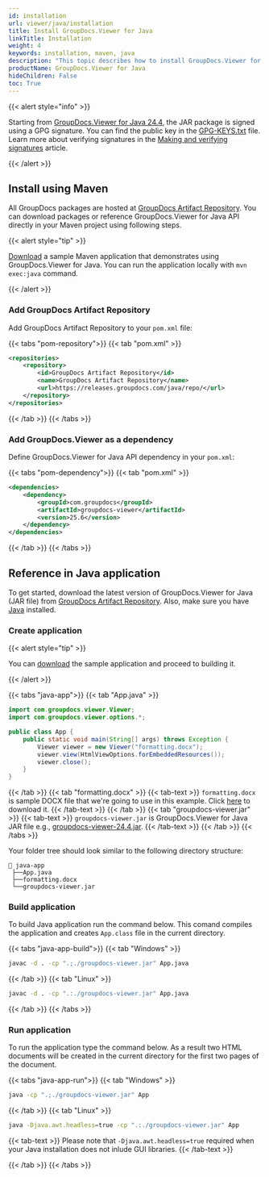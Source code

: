 ```yaml
---
id: installation
url: viewer/java/installation
title: Install GroupDocs.Viewer for Java
linkTitle: Installation
weight: 4
keywords: installation, maven, java
description: "This topic describes how to install GroupDocs.Viewer for Java."
productName: GroupDocs.Viewer for Java
hideChildren: False
toc: True
---
```


{{< alert style="info" >}}

Starting from [GroupDocs.Viewer for Java 24.4](https://releases.groupdocs.com/viewer/java/release-notes/2024/groupdocs-viewer-for-java-24-4-release-notes/), the JAR package is signed using a GPG signature. You can find the public key in the [GPG-KEYS.txt](https://releases.groupdocs.com/java/repo/com/groupdocs/GPG-KEYS.txt) file. Learn more about verifying signatures in the [Making and verifying signatures](https://www.gnupg.org/gph/en/manual/x135.html) article.

{{< /alert >}}

## Install using Maven

All GroupDocs packages are hosted at [GroupDocs Artifact Repository](https://releases.groupdocs.com/java/repo/com/groupdocs/groupdocs-viewer/). You can download packages or reference GroupDocs.Viewer for Java API directly in your Maven project using following steps. 

{{< alert style="tip" >}}

[Download](/viewer/java/sample-apps/getting-started/installation/maven-app.zip) a sample Maven application that demonstrates using GroupDocs.Viewer for Java. You can run the application locally with `mvn exec:java` command.

{{< /alert >}}

### Add GroupDocs Artifact Repository

Add GroupDocs Artifact Repository to your `pom.xml` file:

{{< tabs "pom-repository">}}
{{< tab "pom.xml" >}}
```xml
<repositories>
    <repository>
        <id>GroupDocs Artifact Repository</id>
        <name>GroupDocs Artifact Repository</name>
        <url>https://releases.groupdocs.com/java/repo/</url>
    </repository>
</repositories>
```
{{< /tab >}}
{{< /tabs >}}

### Add GroupDocs.Viewer as a dependency

Define GroupDocs.Viewer for Java API dependency in your `pom.xml`:

{{< tabs "pom-dependency">}}
{{< tab "pom.xml" >}}
```xml
<dependencies>
    <dependency>
        <groupId>com.groupdocs</groupId>
        <artifactId>groupdocs-viewer</artifactId>
        <version>25.6</version> 
    </dependency>
</dependencies>
```
{{< /tab >}}
{{< /tabs >}}

## Reference in Java application

To get started, download the latest version of GroupDocs.Viewer for Java (JAR file) from [GroupDocs Artifact Repository](https://releases.groupdocs.com/java/repo/com/groupdocs/groupdocs-viewer/). Also, make sure you have [Java](https://www.oracle.com/java/technologies/downloads/) installed.

### Create application

{{< alert style="tip" >}}

You can [download](/viewer/java/sample-apps/getting-started/installation/java-app.zip) the sample application and proceed to building it.

{{< /alert >}}

{{< tabs "java-app">}}
{{< tab "App.java" >}}
```java
import com.groupdocs.viewer.Viewer;
import com.groupdocs.viewer.options.*;

public class App {
    public static void main(String[] args) throws Exception {
        Viewer viewer = new Viewer("formatting.docx");
        viewer.view(HtmlViewOptions.forEmbeddedResources());
        viewer.close();
    }
}
```
{{< /tab >}}
{{< tab "formatting.docx" >}}
{{< tab-text >}}
`formatting.docx` is sample DOCX file that we're going to use in this example. Click [here](/viewer/java/sample-files/getting-started/installation/formatting.docx) to download it.
{{< /tab-text >}}
{{< /tab >}}
{{< tab "groupdocs-viewer.jar" >}}
{{< tab-text >}}
`groupdocs-viewer.jar` is GroupDocs.Viewer for Java JAR file e.g., [groupdocs-viewer-24.4.jar](https://releases.groupdocs.com/java/repo/com/groupdocs/groupdocs-viewer/24.4/groupdocs-viewer-24.4.jar).
{{< /tab-text >}}
{{< /tab >}}
{{< /tabs >}}

Your folder tree should look similar to the following directory structure:

```Directory
📂 java-app
 ├──App.java
 ├──formatting.docx
 └──groupdocs-viewer.jar
```

### Build application

To build Java application run the command below. This comand compiles the application and creates `App.class` file in the current directory.

{{< tabs "java-app-build">}}
{{< tab "Windows" >}}
```bash
javac -d . -cp ".;./groupdocs-viewer.jar" App.java
```
{{< /tab >}}
{{< tab "Linux" >}}
```bash
javac -d . -cp ".:./groupdocs-viewer.jar" App.java
```
{{< /tab >}}
{{< /tabs >}}

### Run application

To run the application type the command below. As a result two HTML documents will be created in the current directory for the first two pages of the document.

{{< tabs "java-app-run">}}
{{< tab "Windows" >}}
```bash
java -cp ".;./groupdocs-viewer.jar" App
```
{{< /tab >}}
{{< tab "Linux" >}}
```bash
java -Djava.awt.headless=true -cp ".:./groupdocs-viewer.jar" App
```

{{< tab-text >}}
Please note that `-Djava.awt.headless=true` required when your Java installation does not inlude GUI libraries.
{{< /tab-text >}}

{{< /tab >}}
{{< /tabs >}}
